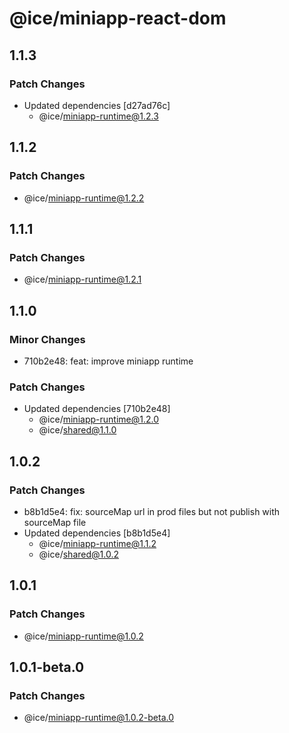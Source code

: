 # @ice/miniapp-react-dom

## 1.1.3

### Patch Changes

- Updated dependencies [d27ad76c]
  - @ice/miniapp-runtime@1.2.3

## 1.1.2

### Patch Changes

- @ice/miniapp-runtime@1.2.2

## 1.1.1

### Patch Changes

- @ice/miniapp-runtime@1.2.1

## 1.1.0

### Minor Changes

- 710b2e48: feat: improve miniapp runtime

### Patch Changes

- Updated dependencies [710b2e48]
  - @ice/miniapp-runtime@1.2.0
  - @ice/shared@1.1.0

## 1.0.2

### Patch Changes

- b8b1d5e4: fix: sourceMap url in prod files but not publish with sourceMap file
- Updated dependencies [b8b1d5e4]
  - @ice/miniapp-runtime@1.1.2
  - @ice/shared@1.0.2

## 1.0.1

### Patch Changes

- @ice/miniapp-runtime@1.0.2

## 1.0.1-beta.0

### Patch Changes

- @ice/miniapp-runtime@1.0.2-beta.0
